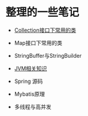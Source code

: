 # 整理的一些笔记

- [Collection接口下常用的类](Collection.md)

- Map接口下常用的类

- StringBuffer与StringBuilder
- [JVM相关知识](jvm/jvm知识点.md)

- Spring 源码 
- Mybatis原理

- 多线程与高并发